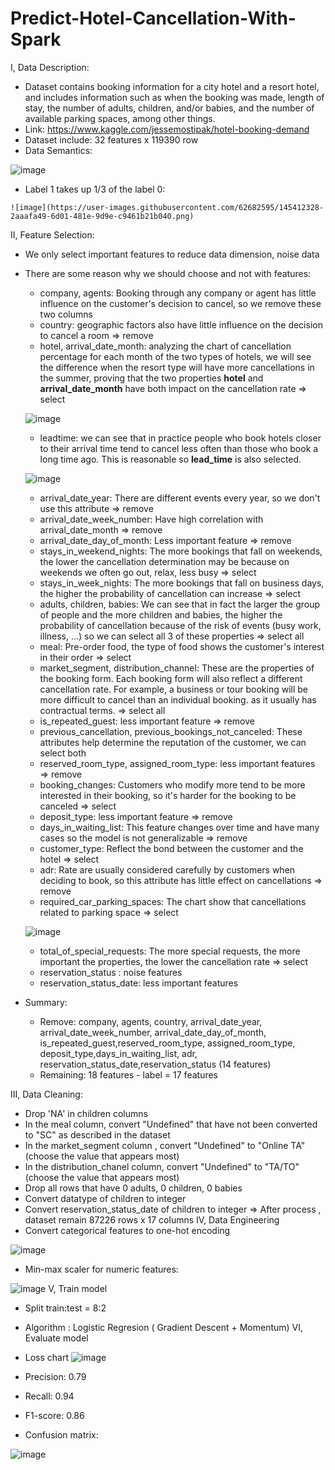 # Predict-Hotel-Cancellation-With-Spark
I, Data Description:
   - Dataset contains booking information for a city hotel and a resort hotel, and includes information such as when the booking was made, length of stay, the number of adults, children, and/or babies, and the number of available parking spaces, among other things.
   - Link: https://www.kaggle.com/jessemostipak/hotel-booking-demand
   - Dataset include: 32 features x 119390 row
   - Data Semantics: 
   
   ![image](https://user-images.githubusercontent.com/62682595/145411918-7872e8c2-8af6-4cc9-94ef-db27ae7c558e.png)
   - Label 1 takes up 1/3 of the label 0:
    
    ![image](https://user-images.githubusercontent.com/62682595/145412328-2aaafa49-6d01-481e-9d9e-c9461b21b040.png)
II, Feature Selection:
   - We only select important features to reduce data dimension, noise data
   - There are some reason why we should choose and not with features:
       + company, agents: Booking through any company or agent has little influence on the customer's decision to cancel, so we remove these two columns
       + country: geographic factors also have little influence on the decision to cancel a room => remove
       + hotel, arrival_date_month: analyzing the chart of cancellation percentage for each month of the two types of hotels, we will see the difference when the resort type will have more cancellations in the summer, proving that the two properties **hotel** and **arrival_date_month** have both impact on the cancellation rate => select
       
       ![image](https://user-images.githubusercontent.com/62682595/145413904-16c16e3d-6766-4056-9bf4-477a03db6182.png)
       + leadtime: we can see that in practice people who book hotels closer to their arrival time tend to cancel less often than those who book a long time ago. This is reasonable so **lead_time** is also selected.

       ![image](https://user-images.githubusercontent.com/62682595/145414371-5d42d875-9ecb-40ee-b54b-fbade89d4459.png)
       + arrival_date_year: There are different events every year, so we don't use this attribute => remove
       + arrival_date_week_number: Have high correlation with arrival_date_month => remove
       + arrival_date_day_of_month: Less important feature => remove
       + stays_in_weekend_nights: The more bookings that fall on weekends, the lower the cancellation determination may be because on weekends we often go out, relax, less busy => select
       + stays_in_week_nights: The more bookings that fall on business days, the higher the probability of cancellation can increase => select
       + adults, children, babies:  We can see that in fact the larger the group of people and the more children and babies, the higher the probability of cancellation because of the risk of events (busy work, illness, ...) so we can select all 3 of these properties => select all
       + meal: Pre-order food, the type of food shows the customer's interest in their order => select
       + market_segment, distribution_channel: These are the properties of the booking form. Each booking form will also reflect a different cancellation rate. For example, a business or tour booking will be more difficult to cancel than an individual booking. as it usually has contractual terms. => select all
       + is_repeated_guest: less important feature => remove
       + previous_cancellation, previous_bookings_not_canceled: These attributes help determine the reputation of the customer, we can select both
       + reserved_room_type, assigned_room_type: less important features => remove
       + booking_changes: Customers who modify more tend to be more interested in their booking, so it's harder for the booking to be canceled => select
       + deposit_type: less important feature => remove
       + days_in_waiting_list: This feature changes over time and have many cases so the model is not generalizable => remove
       + customer_type: Reflect the bond between the customer and the hotel => select
       + adr: Rate are usually considered carefully by customers when deciding to book, so this attribute has little effect on cancellations => remove
       + required_car_parking_spaces: The chart show that cancellations related to parking space => select

       ![image](https://user-images.githubusercontent.com/62682595/145418350-75be6e4c-6819-4549-b25b-3e3f57c9d72d.png)
       + total_of_special_requests: The more special requests, the more important the properties, the lower the cancellation rate => select
       + reservation_status : noise features
       + reservation_status_date: less important features
  - Summary:
     + Remove: company, agents, country, arrival_date_year, arrival_date_week_number, arrival_date_day_of_month, is_repeated_guest,reserved_room_type, assigned_room_type, deposit_type,days_in_waiting_list, adr, reservation_status_date,reservation_status (14 features)
     + Remaining: 18 features - label = 17 features
 
III, Data Cleaning:
  - Drop 'NA' in children columns
  - In the meal column, convert "Undefined" that have not been converted to "SC" as described in the dataset
  - In the market_segment column , convert "Undefined" to "Online TA" (choose the value that appears most)
  - In the distribution_chanel column, convert "Undefined" to "TA/TO" (choose the value that appears most)
  - Drop all rows that have 0 adults, 0 children, 0 babies 
  - Convert datatype of children to integer
  - Convert reservation_status_date of children to integer
  => After process , dataset remain 87226 rows x 17 columns
IV, Data Engineering
  - Convert categorical features to one-hot encoding 
 
  ![image](https://user-images.githubusercontent.com/62682595/145429319-dcf3f391-3cdf-4442-b650-2332ce81b49b.png)
  - Min-max scaler for numeric features:
  
  ![image](https://user-images.githubusercontent.com/62682595/145429434-70773ed7-daed-4831-851a-33f47474cffd.png)
 V, Train model
   - Split train:test = 8:2
   - Algorithm : Logistic Regresion ( Gradient Descent + Momentum)
 VI, Evaluate model
   - Loss chart
   ![image](https://user-images.githubusercontent.com/62682595/145432262-1dbd4fdc-c470-462b-ad94-6470e1e7ab32.png)
   
   - Precision: 0.79
   - Recall: 0.94
   - F1-score: 0.86
   - Confusion matrix:
   
   ![image](https://user-images.githubusercontent.com/62682595/145432477-191a07bf-1542-4a0f-83c4-56d521b3cbd3.png)

    

  
   






   
